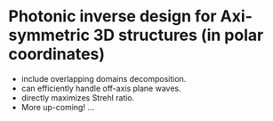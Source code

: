 # Photonic inverse design for Axi-symmetric 3D structures (in polar coordinates)

- include overlapping domains decomposition.
- can efficiently handle off-axis plane waves.
- directly maximizes Strehl ratio.
- More up-coming! ...
